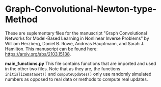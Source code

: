 # Graph-Convolutional-Newton-type-Method
These are suplementary files for the manuscript "Graph Convolutional Networks for Model-Based Learning in Nonlinear Inverse Problems" by William Herzberg, Daniel B. Rowe, Andreas Hauptmann, and Sarah J. Hamilton. This manuscript can be found here: https://arxiv.org/abs/2103.15138.

**main_functions.py**
This file contains functions that are imported and used in the other two files. Note that as they are, the functions `initializeDataset()` and `computeUpdates()` only use randomly simulated numbers as opposed to real data or methods to compute real updates.

